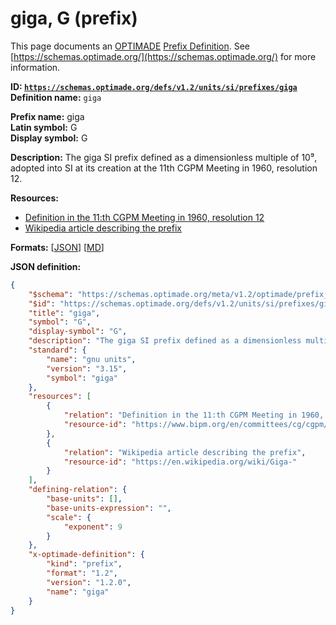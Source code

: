 # giga, G (prefix)

This page documents an [OPTIMADE](https://www.optimade.org/) [Prefix Definition](https://schemas.optimade.org/#definitions). See [https://schemas.optimade.org/](https://schemas.optimade.org/) for more information.

**ID: [`https://schemas.optimade.org/defs/v1.2/units/si/prefixes/giga`](https://schemas.optimade.org/defs/v1.2/units/si/prefixes/giga)**  
**Definition name:** `giga`

**Prefix name:** giga  
**Latin symbol:** G  
**Display symbol:** G  
  
**Description:** The giga SI prefix defined as a dimensionless multiple of 10⁹, adopted into SI at its creation at the 11th CGPM Meeting in 1960, resolution 12.



**Resources:**

- [Definition in the 11:th CGPM Meeting in 1960, resolution 12](https://www.bipm.org/en/committees/cg/cgpm/11-1960/resolution-12)
- [Wikipedia article describing the prefix](https://en.wikipedia.org/wiki/Giga-)


**Formats:** [[JSON](giga.json)] [[MD](giga.md)]

**JSON definition:**

``` json
{
    "$schema": "https://schemas.optimade.org/meta/v1.2/optimade/prefix_definition.md",
    "$id": "https://schemas.optimade.org/defs/v1.2/units/si/prefixes/giga",
    "title": "giga",
    "symbol": "G",
    "display-symbol": "G",
    "description": "The giga SI prefix defined as a dimensionless multiple of 10\u2079, adopted into SI at its creation at the 11th CGPM Meeting in 1960, resolution 12.",
    "standard": {
        "name": "gnu units",
        "version": "3.15",
        "symbol": "giga"
    },
    "resources": [
        {
            "relation": "Definition in the 11:th CGPM Meeting in 1960, resolution 12",
            "resource-id": "https://www.bipm.org/en/committees/cg/cgpm/11-1960/resolution-12"
        },
        {
            "relation": "Wikipedia article describing the prefix",
            "resource-id": "https://en.wikipedia.org/wiki/Giga-"
        }
    ],
    "defining-relation": {
        "base-units": [],
        "base-units-expression": "",
        "scale": {
            "exponent": 9
        }
    },
    "x-optimade-definition": {
        "kind": "prefix",
        "format": "1.2",
        "version": "1.2.0",
        "name": "giga"
    }
}
```